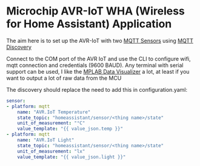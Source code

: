 # Microchip AVR-IoT WHA (Wireless for Home Assistant) Application

The aim here is to set up the AVR-IoT with two [MQTT Sensors](https://www.home-assistant.io/integrations/sensor.mqtt/) using [MQTT Discovery](https://www.home-assistant.io/docs/mqtt/discovery/)

Connect to the COM port of the AVR IoT and use the CLI to configure wifi, mqtt connection and credentials (9600 BAUD).
Any terminal with serial support can be used, I like the [MPLAB Data Visualizer](https://www.microchip.com/en-us/tools-resources/debug/mplab-data-visualizer) a lot, at least if you want to output a lot of raw data from the MCU

The discovery should replace the need to add this in configuration.yaml:

```yaml
sensor:
- platform: mqtt
    name: "AVR.IoT Temperature"
    state_topic: "homeassistant/sensor/<thing name>/state"
    unit_of_measurement: "°C"
    value_template: "{{ value_json.temp }}"
- platform: mqtt
    name: "AVR.IoT Light"
    state_topic: "homeassistant/sensor/<thing name>/state"
    unit_of_measurement: "lx"
    value_template: "{{ value_json.light }}"
```
